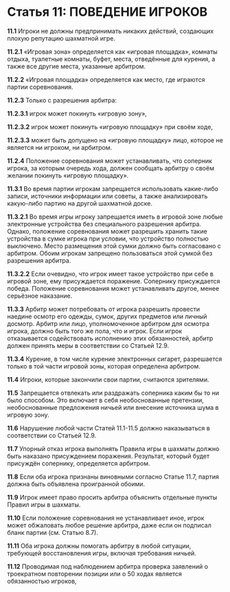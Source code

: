 Статья 11: ПОВЕДЕНИЕ ИГРОКОВ
============================

**11.1** Игроки не должны предпринимать никаких действий, создающих плохую репутацию шахматной игре.

**11.2.1** «Игровая зона» определяется как «игровая площадка», комнаты отдыха, туалетные комнаты, буфет, места, отведённые для курения, а также все другие места, указанные арбитром.

**11.2.2** «Игровая площадка» определяется как место, где играются партии соревнования.

**11.2.3** Только с разрешения арбитра:

**11.2.3.1** игрок может покинуть «игровую зону»,

**11.2.3.2** игрок может покинуть «игровую площадку» при своём ходе,

**11.2.3.3** может быть допущено на «игровую площадку» лицо, которое не является ни игроком, ни арбитром.

**11.2.4** Положение соревнования может устанавливать, что соперник игрока, за которым очередь хода, должен сообщать арбитру о своём желании покинуть «игровую площадку».

**11.3.1** Во время партии игрокам запрещается использовать какие-либо записи, источники информации или советы, а также анализировать какую-либо партию на другой шахматной доске.

**11.3.2.1** Во время игры игроку запрещается иметь в игровой зоне любые электронные устройства без специального разрешения арбитра. Однако, положение соревнования может разрешить хранить такие устройства в сумке игрока при условии, что устройство полностью выключено. Место размещения этой сумки должно быть согласовано с арбитром. Обоим игрокам запрещено пользоваться этой сумкой без разрешения арбитра.

**11.3.2.2** Если очевидно, что игрок имеет такое устройство при себе в игровой зоне, ему присуждается поражение. Сопернику присуждается победа. Положение соревнования может устанавливать другое, менее серьёзное наказание.

**11.3.3** Арбитр может потребовать от игрока разрешить провести наедине осмотр его одежды, сумок, других предметов или личный досмотр. Арбитр или лицо, уполномоченное арбитром для осмотра игрока, должно быть того же пола, что и игрок. Если игрок отказывается содействовать исполнению этих обязанностей, арбитр должен принять меры в соответствии со Статьей 12.9.

**11.3.4** Курение, в том числе курение электронных сигарет, разрешается только в той части игровой зоны, которая определена арбитром.

**11.4** Игроки, которые закончили свои партии, считаются зрителями.

**11.5** Запрещается отвлекать или раздражать соперника каким бы то ни было способом. Это включает в себя необоснованные претензии, необоснованные предложения ничьей или внесение источника шума в игровую зону.

**11.6** Нарушение любой части Статей 11.1-11.5 должно наказываться в соответствии со Статьей 12.9.

**11.7** Упорный отказ игрока выполнять Правила игры в шахматы должно быть наказано присуждением поражения. Результат, который будет присуждён сопернику, определяется арбитром.

**11.8** Если оба игрока признаны виновными согласно Статье 11.7, партия должна быть объявлена проигранной обоими.

**11.9** Игрок имеет право просить арбитра объяснить отдельные пункты Правил игры в шахматы.

**11.10** Если положение соревнования не устанавливает иное, игрок может обжаловать любое решение арбитра, даже если он подписал бланк партии (см. Статью 8.7).

**11.11** Оба игрока должны помогать арбитру в любой ситуации, требующей восстановления игры, включая требования ничьей.

**11.12** Проводимая под наблюдением арбитра проверка заявлений о троекратном повторении позиции или о 50 ходах является обязанностью игроков,